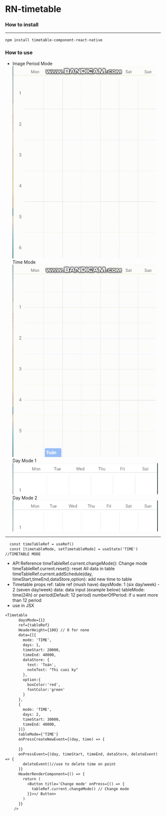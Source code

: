 

# RN-timetable

### How to install

---

```
npm install timetable-component-react-native
```

### How to use

- Image
Period Mode
![Period Mode](image/period_mode.gif)
Time Mode
![Time Mode](image/time_mode.gif)
Day Mode 1
![Day mode 2](image/day_mode_1.jpg)
Day Mode 2
![Day mode 2](image/day_mode_2.jpg)
---

```react
  const timeTableRef = useRef()
  const [timetableMode, setTimetableMode] = useState('TIME') //TIMETABLE MODE

```
- API Reference
timeTableRef.current.changeMode(): Change mode 
timeTableRef.current.reset(): reset All data in table
timeTableRef.current.addSchedule(day, timeStart,timeEnd,dataStore,option): add new time to table
- Timetable props
ref: table ref (mush have)
daysMode: 1 (six day/week) - 2 (seven day/week)
data: data input (example below)
tableMode: time(24h) or period(Default: 12 period)
numberOfPeriod: if u want more than 12 period
- use in JSX
```react
<Timetable
      daysMode={1} 
      ref={tableRef}
      HeaderHeight={100} // 0 for none
      data={[{
        mode: 'TIME',
        days: 1,
        timeStart: 20000,
        timeEnd: 40000,
        dataStore: {
          text: 'Toán',
          noteText: "Thi cuoi ky"
        },
        option:{
          boxColor:'red',
          fontColor:'green'
        }
      },
      {
        mode: 'TIME',
        days: 2,
        timeStart: 30000,
        timeEnd: 40000,
      }]}
      tableMode={'TIME'}
      onPressCreateNewEvent={(day, time) => {

      }}
      onPressEvent={(day, timeStart, timeEnd, dataStore, deleteEvent) => {
        deleteEvent()//use to delete time on point
      }}
      HeaderRenderComponent={() => {
        return (
          <Button title='Change mode' onPress={() => {
            tableRef.current.changeMode() // Change mode
          }}></ Button>
        )
      }}
    />
```

